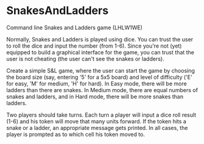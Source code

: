 # SnakesAndLadders
Command line Snakes and Ladders game (LHLW1WE)

Normally, Snakes and Ladders is played using dice. You can trust the user to roll the dice and input the number (from 1-6). Since you're not (yet) equipped to build a graphical interface for the game, you can trust that the user is not cheating (the user can't see the snakes or ladders).

Create a simple S&L game, where the user can start the game by choosing the board size (say, entering '5' for a 5x5 board) and level of difficulty ('E' for easy, 'M' for medium, 'H' for hard). In Easy mode, there will be more ladders than there are snakes. In Medium mode, there are equal numbers of snakes and ladders, and in Hard mode, there will be more snakes than ladders.

Two players should take turns. Each turn a player will input a dice roll result (1-6) and his token will move that many units forward. If the token hits a snake or a ladder, an appropriate message gets printed. In all cases, the player is prompted as to which cell his token moved to.
